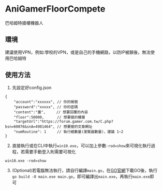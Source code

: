 # AniGamerFloorCompete
巴哈姆特搶樓機器人

## 環境
建議使用VPN，例如:學校的VPN，或是自己的手機網路，以防IP被鎖後，無法使用巴哈姆特

## 使用方法
1. 先設定好config.json
```
{
    "account":"xxxxxx", // 你的帳號
    "password":"xxxxx", // 你的密碼
    "content":"蓋",     // 想要回覆的內容
    "floor":50000,      // 想要搶的樓層
    "targetUrl":"https://forum.gamer.com.tw/C.php?bsn=60076&snA=4981464", // 想要搶的文章網址
    "numRoutine": 1     // 執行緒數量(瀏覽器數量)，建議 1~2
}
```
2. 直接執行或在CLI中執行`win10.exe`，可以加上參數`-rod=show`來可視化執行過程，若需要手動登入則需要可視化
```
win10.exe -rod=show
```

3. (Optional)若電腦無法執行，請自行編譯`main.go`，在[GO官網](https://go.dev/dl/)下載GO後，執行`go build -O main.exe main.go`，即可編譯出`main.exe`，再執行`main.exe`即可
